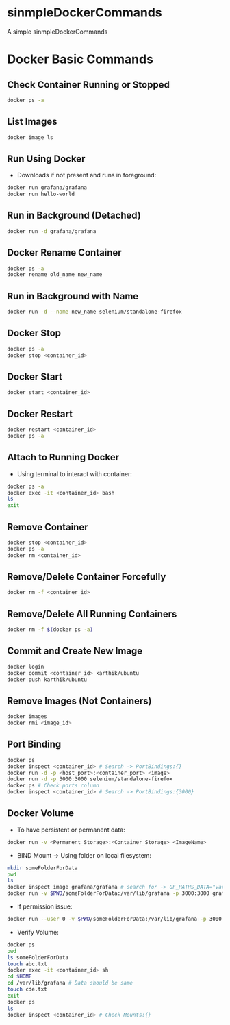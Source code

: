 # sinmpleDockerCommands
A simple sinmpleDockerCommands


# Docker Basic Commands

## Check Container Running or Stopped
```bash
docker ps -a
```

## List Images
```bash
docker image ls
```

## Run Using Docker
- Downloads if not present and runs in foreground:
```bash
docker run grafana/grafana
docker run hello-world
```

## Run in Background (Detached)
```bash
docker run -d grafana/grafana
```

## Docker Rename Container
```bash
docker ps -a
docker rename old_name new_name
```

## Run in Background with Name
```bash
docker run -d --name new_name selenium/standalone-firefox
```

## Docker Stop
```bash
docker ps -a
docker stop <container_id>
```

## Docker Start
```bash
docker start <container_id>
```

## Docker Restart
```bash
docker restart <container_id>
docker ps -a
```

## Attach to Running Docker
- Using terminal to interact with container:
```bash
docker ps -a
docker exec -it <container_id> bash
ls
exit
```

## Remove Container
```bash
docker stop <container_id>
docker ps -a
docker rm <container_id>
```

## Remove/Delete Container Forcefully
```bash
docker rm -f <container_id>
```

## Remove/Delete All Running Containers
```bash
docker rm -f $(docker ps -a)
```

## Commit and Create New Image
```bash
docker login
docker commit <container_id> karthik/ubuntu
docker push karthik/ubuntu
```

## Remove Images (Not Containers)
```bash
docker images
docker rmi <image_id>
```

## Port Binding
```bash
docker ps
docker inspect <container_id> # Search -> PortBindings:{}
docker run -d -p <host_port>:<container_port> <image>
docker run -d -p 3000:3000 selenium/standalone-firefox
docker ps # Check ports column
docker inspect <container_id> # Search -> PortBindings:{3000}
```

## Docker Volume
- To have persistent or permanent data:
```bash
docker run -v <Permanent_Storage>:<Container_Storage> <ImageName>
```
- BIND Mount -> Using folder on local filesystem:
```bash
mkdir someFolderForData
pwd
ls
docker inspect image grafana/grafana # search for -> GF_PATHS_DATA="var/lib/grafana"
docker run -v $PWD/someFolderForData:/var/lib/grafana -p 3000:3000 grafana/grafana
```
- If permission issue:
```bash
docker run --user 0 -v $PWD/someFolderForData:/var/lib/grafana -p 3000:3000 grafana/grafana
```
- Verify Volume:
```bash
docker ps
pwd
ls someFolderForData
touch abc.txt
docker exec -it <container_id> sh
cd $HOME
cd /var/lib/grafana # Data should be same
touch cde.txt
exit
docker ps
ls
docker inspect <container_id> # Check Mounts:{}
```
